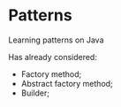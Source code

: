 # Patterns
Learning patterns on Java

Has already considered:
- Factory method;
- Abstract factory method;
- Builder;
